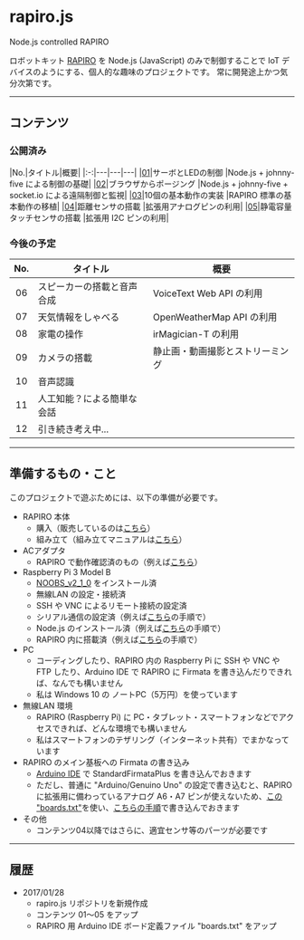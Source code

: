 # rapiro.js
Node.js controlled RAPIRO

ロボットキット [RAPIRO](https://github.com/mkokubun/rapiro.js.git) を Node.js (JavaScript) のみで制御することで IoT デバイスのようにする、個人的な趣味のプロジェクトです。
常に開発途上かつ気分次第です。


---

## コンテンツ

### 公開済み

|No.|タイトル|概要|
|:-:|---|---|---|
|[01](https://github.com/mkokubun/rapiro.js/tree/master/01)|サーボとLEDの制御     |Node.js + johnny-five による制御の基礎|
|[02](https://github.com/mkokubun/rapiro.js/tree/master/02)|ブラウザからポージング |Node.js + johnny-five + socket.io による遠隔制御と監視|
|[03](https://github.com/mkokubun/rapiro.js/tree/master/03)|10個の基本動作の実装   |RAPIRO 標準の基本動作の移植|
|[04](https://github.com/mkokubun/rapiro.js/tree/master/04)|距離センサの搭載      |拡張用アナログピンの利用|
|[05](https://github.com/mkokubun/rapiro.js/tree/master/05)|静電容量タッチセンサの搭載 |拡張用 I2C ピンの利用|

### 今後の予定
|No.|タイトル|概要|
|:-:|---|---|
|06|スピーカーの搭載と音声合成 |VoiceText Web API の利用|
|07|天気情報をしゃべる        |OpenWeatherMap API の利用|
|08|家電の操作               |irMagician-T の利用|
|09|カメラの搭載              |静止画・動画撮影とストリーミング|
|10|音声認識                 | |
|11|人工知能？による簡単な会話 | |
|12|引き続き考え中...         | |


---

## 準備するもの・こと

このプロジェクトで遊ぶためには、以下の準備が必要です。

- RAPIRO 本体
    - 購入（販売しているのは[こちら](http://www.rapiro.com/ja/#buy)）
    - 組み立て（組み立てマニュアルは[こちら](http://www.rapiro.com/ja/assembly-manual/)）
- ACアダプタ
    - RAPIRO で動作確認済のもの（例えば[こちら](http://wiki.rapiro.com/page/ac-adaptor_ja/)）
- Raspberry Pi 3 Model B
    - [NOOBS_v2_1_0](https://www.raspberrypi.org/downloads/noobs/) をインストール済
    - 無線LAN の設定・接続済
    - SSH や VNC によるリモート接続の設定済
    - シリアル通信の設定済（例えば[こちら](http://qiita.com/mkoku/items/111e6ec21395065f0c28)の手順で）
    - Node.js のインストール済（例えば[こちら](http://qiita.com/mkoku/items/111e6ec21395065f0c28)の手順で）
    - RAPIRO 内に搭載済（例えば[こちら](http://qiita.com/mkoku/items/191ead1b62693003bf64)の手順で）
- PC
    - コーディングしたり、RAPIRO 内の Raspberry Pi に SSH や VNC や FTP したり、Arduino IDE で RAPIRO に Firmata を書き込んだりできれば、なんでも構いません
    - 私は Windows 10 の ノートPC（5万円）を使っています
- 無線LAN 環境
    - RAPIRO (Raspberry Pi) に PC・タブレット・スマートフォンなどでアクセスできれば、どんな環境でも構いません
    - 私はスマートフォンのテザリング（インターネット共有）でまかなっています
- RAPIRO のメイン基板への Firmata の書き込み
    - [Arduino IDE](https://www.arduino.cc/en/main/software) で StandardFirmataPlus を書き込んでおきます
    - ただし、普通に "Arduino/Genuino Uno" の設定で書き込むと、RAPIRO に拡張用に備わっているアナログ A6・A7 ピンが使えないため、[この "boards.txt"](https://github.com/mkokubun/rapiro.js/tree/master/arduino_boards.txt)を使い、[こちらの手順](http://qiita.com/mkoku/items/253b7b2869f0baba2fa2)で書き込んでおきます
- その他
    - コンテンツ04以降ではさらに、適宜センサ等のパーツが必要です

---

## 履歴

- 2017/01/28
    - rapiro.js リポジトリを新規作成
    - コンテンツ 01～05 をアップ
    - RAPIRO 用 Arduino IDE ボード定義ファイル "boards.txt" をアップ